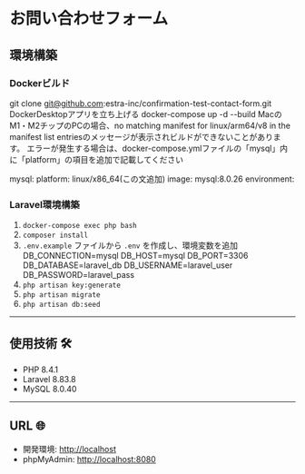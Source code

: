 # お問い合わせフォーム
## 環境構築 

### Dockerビルド
git clone git@github.com:estra-inc/confirmation-test-contact-form.git
DockerDesktopアプリを立ち上げる
docker-compose up -d --build
MacのM1・M2チップのPCの場合、no matching manifest for linux/arm64/v8 in the manifest list entriesのメッセージが表示されビルドができないことがあります。 エラーが発生する場合は、docker-compose.ymlファイルの「mysql」内に「platform」の項目を追加で記載してください

mysql:
    platform: linux/x86_64(この文追加)
    image: mysql:8.0.26
    environment:


### Laravel環境構築
1. `docker-compose exec php bash`
2. `composer install`
3. `.env.example` ファイルから `.env` を作成し、環境変数を追加
DB_CONNECTION=mysql
DB_HOST=mysql
DB_PORT=3306
DB_DATABASE=laravel_db
DB_USERNAME=laravel_user
DB_PASSWORD=laravel_pass
4. `php artisan key:generate`
5. `php artisan migrate`
6. `php artisan db:seed`

---

## 使用技術 🛠️
- PHP 8.4.1
- Laravel 8.83.8
- MySQL 8.0.40

---

## URL 🌐
- 開発環境: [http://localhost](http://localhost)
- phpMyAdmin: [http://localhost:8080](http://localhost:8080)
